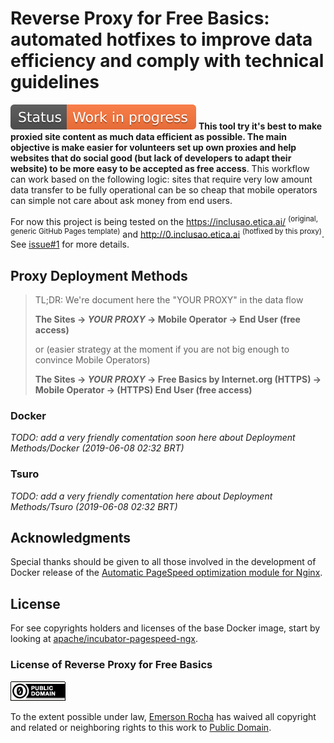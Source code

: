 # Reverse Proxy for Free Basics: automated hotfixes to improve data efficiency and comply with technical guidelines
![Work in Progress](img/badges/status-work-in-progress.svg) **This tool try it's
best to make proxied site content as much data efficient as possible. The main
objective is make easier for volunteers set up own proxies and help websites
that do social good (but lack of developers to adapt their website) to be more
easy to be accepted as free access**. This workflow can work based on the
following logic: sites that require very low amount data transfer to be fully
operational can be so cheap that mobile operators can simple not care about
ask money from end users.

For now this project is being tested on the <https://inclusao.etica.ai/>
<sup>(original, generic GitHub Pages template)</sup> and
<http://0.inclusao.etica.ai> <sup>(hotfixed by this proxy)</sup>. See
[issue#1](https://github.com/fititnt/reverse-proxy-for-free-basics-docker/issues/1)
for more details.

## Proxy Deployment Methods

> TL;DR: We're document here the "YOUR PROXY" in the data flow
>
> **The Sites -> _YOUR PROXY_ -> Mobile Operator -> End User (free access)**
>
> or (easier strategy at the moment if you are not big enough to convince Mobile Operators)
>
> **The Sites -> _YOUR PROXY_ -> Free Basics by Internet.org (HTTPS) -> Mobile Operator -> (HTTPS) End User (free access)**

### Docker

_TODO: add a very friendly comentation soon here about Deployment Methods/Docker (2019-06-08 02:32 BRT)_

### Tsuro

_TODO: add a very friendly comentation here about Deployment Methods/Tsuro (2019-06-08 02:32 BRT)_


<!--, sponsored


 to a point of allow sponsored (in general, by
telecommunications company, not by access free for end
u

and aims to make if frieldy for users with limited
data plans.**

This is a non-oficial Docker container to be used as reverse proxy for serve
content to [Free Basics by Facebook](https://info.internet.org).

- See https://github.com/fititnt/cplp-aiops/issues/62 <sup>(destiny in Portuguese)</sup>
- See https://github.com/apache/incubator-pagespeed-ngx/tree/master/docker

# Apache/incubator-pagespeed-ngx
- <https://github.com/apache/incubator-pagespeed-ngx/tree/master/docker>
- <https://www.modpagespeed.com/doc/configuration#virtual-hosts>
-->
<!--
## About the Free Basics

## Disclaimer
Consider this project as extra documentation and support tools to make easier
for developers to make more sites be _data efficient_ (e.g. use so low ammout
of data that )

 "[internet.org by Facebook](https://internet.org)" or
"[Free Basics by Facebook](https://info.internet.org/en/story/free-basics-from-internet-org/)"

-->
## Acknowledgments

Special thanks should be given to all those involved in the development of
Docker release of the [Automatic PageSpeed optimization module for
Nginx](https://github.com/apache/incubator-pagespeed-ngx).

## License
For see copyrights holders and licenses of the base Docker image, start by
looking at [apache/incubator-pagespeed-ngx](https://github.com/apache/incubator-pagespeed-ngx).

<!--
For who is not aware of what Docker is, only the work at [fititnt/reverse-proxy-for-free-basics-docker](https://github.com/fititnt/reverse-proxy-for-free-basics-docker), is released under
Public Domain. 
-->

### License of Reverse Proxy for Free Basics

[![Public Domain](img/public-domain.png)](UNLICENSE)

To the extent possible under law, [Emerson Rocha](https://github.com/fititnt)
has waived all copyright and related or neighboring rights to this work to
[Public Domain](UNLICENSE).